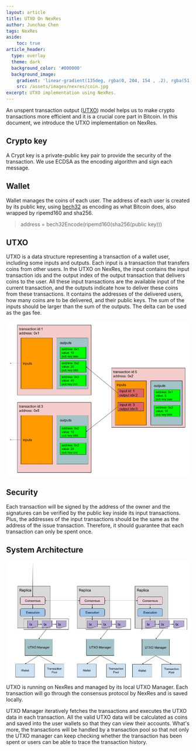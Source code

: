 ```yaml
---
layout: article
title: UTXO On NexRes
author: Junchao Chen
tags: NexRes
aside:
    toc: true
article_header:
  type: overlay
  theme: dark
  background_color: '#000000'
  background_image:
    gradient: 'linear-gradient(135deg, rgba(0, 204, 154 , .2), rgba(51, 154, 154, .2))'
    src: /assets/images/nexres/coin.jpg
excerpt: UTXO implementation using NexRes.
---
```


An unspent transaction output ([UTXO](https://en.wikipedia.org/wiki/Unspent_transaction_output)) model helps us to make crypto transactions more efficient and it is a crucial core part in Bitcoin.
In this document, we introduce the UTXO implementation on NexRes.

## Crypto key
A Crypt key is a private-public key pair to provide the security of the transaction. 
We use ECDSA as the encoding algorithm and sign each message.

## Wallet
Wallet manages the coins of each user. The address of each user is created by its public key,
using [bech32](https://github.com/fiatjaf/bech32) as encoding as what Bitcoin does, also wrapped by ripemd160 and sha256.
 > address = bech32Encode(ripemd160(sha256(public key)))

## UTXO
UTXO is a data structure representing a transaction of a wallet user, including some inputs and outputs. 
Each input is a transaction that transfers coins from other users. 
In the UTXO on NexRes, the input contains the input transaction ids and the output index of the output transaction that delivers coins to the user.
All these input transactions are the available input of the current transaction,
and the outputs indicate how to deliver these coins from these transactions. It contains the addresses of the delivered users, how many coins are to be delivered, and their public keys.
The sum of the inputs should be larger than the sum of the outputs. The delta can be used as the gas fee.

<img src="/assets/images/nexres/utxo.jpg"  style="zoom: 60%;" />

## Security
Each transaction will be signed by the address of the owner and the signatures can be verified by the public key inside its input transactions. Plus, the addresses of the input transactions should be the same as the address of the issue transaction.
Therefore, it should guarantee that each transaction can only be spent once.

## System Architecture
![utxo_nexres](/assets/images/nexres/utxo_nexres.jpg)
UTXO is running on NexRes and managed by its local UTXO Manager. Each transaction will go through the consensus protocol 
by NexRes and is saved locally.

UTXO Manager iteratively fetches the transactions and executes the UTXO data in each transaction.
All the valid UTXO data will be calculated as coins and saved into the user wallets so that they can view their accounts.
What's more, the transactions will be handled by a transaction pool so that not only the UTXO manager can keep checking 
whether the transaction has been spent or users can be able to trace the transaction history.
